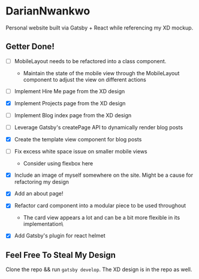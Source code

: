 # DarianNwankwo
Personal website built via Gatsby + React while referencing my XD mockup.

## Getter Done!
- [ ] MobileLayout needs to be refactored into a class component.
  - Maintain the state of the mobile view through the MobileLayout component to adjust the view on different actions
- [ ] Implement Hire Me page from the XD design
- [x] Implement Projects page from the XD design
- [ ] Implement Blog index page from the XD design
- [ ] Leverage Gatsby's createPage API to dynamically render blog posts
- [x] Create the template view component for blog posts
- [ ] Fix excess white space issue on smaller mobile views
  * Consider using flexbox here
- [x] Include an image of myself somewhere on the site. Might be a cause for refactoring my design
- [x] Add an about page!
- [x] Refactor card component into a modular piece to be used throughout
  * The card view appears a lot and can be a bit more flexible in its implementation\
- [x] Add Gatsby's plugin for react helmet


## Feel Free To Steal My Design
Clone the repo && run `gatsby develop`.
The XD design is in the repo as well.
